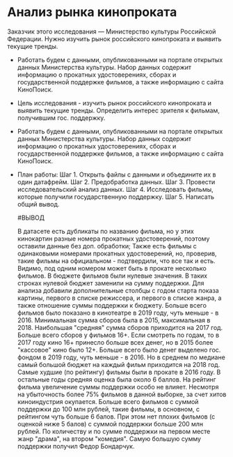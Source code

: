 # Анализ рынка кинопроката
Заказчик этого исследования — Министерство культуры Российской Федерации. Нужно изучить рынок российского кинопроката и выявить текущие тренды.  

- Работать будем с данными, опубликованными на портале открытых данных Министерства культуры. Набор данных содержит информацию о прокатных удостоверениях, сборах и государственной поддержке фильмов, а также информацию с сайта КиноПоиск. 

- Цель исследования - изучить рынок российского кинопроката и выявить текущие тренды. Определить интерес зрителя к фильмам, получившим гос. поддержку.

- Работать будем с данными, опубликованными на портале открытых данных Министерства культуры. Набор данных содержит информацию о прокатных удостоверениях, сборах и государственной поддержке фильмов, а также информацию с сайта КиноПоиск.

- План работы: Шаг 1. Открыть файлы с данными и объедините их в один датафрейм. Шаг 2. Предобработка данных. Шаг 3. Провести исследовательский анализ данных. Шаг 4. Исследовать фильмы, которые получили государственную поддержку. Шаг 5. Написать общий вывод.

  #ВЫВОД

  В датасете есть дубликаты по названию фильма, но у этих кинокартин разные номера прокатных удостоверений, поэтому оставили данные без доп. обработки; Также есть фильмы с одинаковыми номерами прокатных удостоверений, но, проверив, такие фильмы на официальном - подтвердили, что все так и есть. Видимо, под одним номером может быть в прокате несколько фильмов. В бюджете фильмов были нулевые значения. В таких строках нулевой бюджет заменили на сумму поддержки. Для анализа добавили дополнительные столбцы с годом старта показа картины, первого в списке режиссера, и первого в списке жанра, а также отношение суммы поддержки к бюджету. Больше всего фильмов было показано в кинотеатре в 2019 году, чуть меньше - в 2016. Минимальная сумма сборов была в 2015, максимальная в 2018. Наибольшая "средняя" сумма сборов приходится на 2017 год. Больше всего сборов у фильмов 16+. Если смотреть по годам, то в 2017 году кино 16+ принесло больше всех денег, но в 2015 более "кассовое" кино было 12+. Больше всего было денег выделено гос. фондом в 2019 году, чуть меньше - в 2016. Но в среднем по медиане самый большой бюджет на каждый фильм приходится на 2018 год. Самые худшие (по рейтингу) фильмы были в прокате в 2016 году. В остальные годы средняя оценка была около 6 баллов. На рейтинг фильма увеличение суммы поддержки особо не влияет. Несмотря на убыточность более 75% фильмов в данной выборке, за счет хитов киноиндустрия окупается. Больше всего фильмов с суммой поддержки до 100 млн рублей, такие фильмы, в основном, с рейтингом чуть больше 6 балов. При этом нет плохих фильмов (с оценкой ниже 5 балов) с суммой поддержки больше 200 млн рублей. По количеству и по сумме поддержки на первом месте жанр "драма", на втором "комедия". Самую большую сумму поддержки получил Федор Бондарчук.
